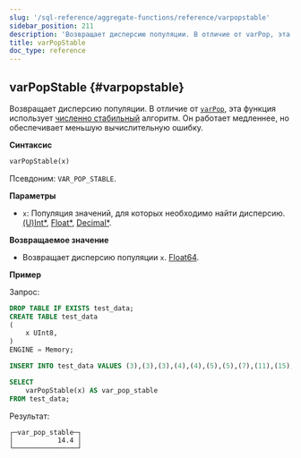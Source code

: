 ```yaml
---
slug: '/sql-reference/aggregate-functions/reference/varpopstable'
sidebar_position: 211
description: 'Возвращает дисперсию популяции. В отличие от varPop, эта функция использует'
title: varPopStable
doc_type: reference
---
```

## varPopStable {#varpopstable}

Возвращает дисперсию популяции. В отличие от [`varPop`](../reference/varpop.md), эта функция использует [численно стабильный](https://en.wikipedia.org/wiki/Numerical_stability) алгоритм. Он работает медленнее, но обеспечивает меньшую вычислительную ошибку.

**Синтаксис**

```sql
varPopStable(x)
```

Псевдоним: `VAR_POP_STABLE`.

**Параметры**

- `x`: Популяция значений, для которых необходимо найти дисперсию. [(U)Int*](../../data-types/int-uint.md), [Float*](../../data-types/float.md), [Decimal*](../../data-types/decimal.md).

**Возвращаемое значение**

- Возвращает дисперсию популяции `x`. [Float64](../../data-types/float.md).

**Пример**

Запрос:

```sql
DROP TABLE IF EXISTS test_data;
CREATE TABLE test_data
(
    x UInt8,
)
ENGINE = Memory;

INSERT INTO test_data VALUES (3),(3),(3),(4),(4),(5),(5),(7),(11),(15);

SELECT
    varPopStable(x) AS var_pop_stable
FROM test_data;
```

Результат:

```response
┌─var_pop_stable─┐
│           14.4 │
└────────────────┘
```
